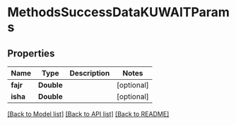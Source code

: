 # MethodsSuccessDataKUWAITParams

## Properties
Name | Type | Description | Notes
------------ | ------------- | ------------- | -------------
**fajr** | **Double** |  | [optional] 
**isha** | **Double** |  | [optional] 

[[Back to Model list]](../README.md#documentation-for-models) [[Back to API list]](../README.md#documentation-for-api-endpoints) [[Back to README]](../README.md)



